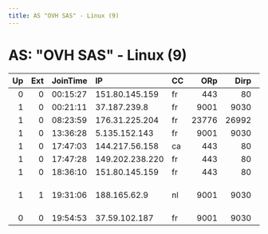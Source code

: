 ```yaml
---
title: AS "OVH SAS" - Linux (9)
---
```


# AS: "OVH SAS" - Linux (9)

|   Up |   Ext | JoinTime   | IP              | CC   |   ORp |   Dirp | Version           | Contact                               | Nickname      |   eFamMembers |
|-----:|------:|:-----------|:----------------|:-----|------:|-------:|:------------------|:--------------------------------------|:--------------|--------------:|
|    0 |     0 | 00:15:27   | 151.80.145.159  | fr   |   443 |     80 | 0.3.0.10          | Dylan I bfoster15no2&lt;at&gt;g       | AsphyxiaRelay |             1 |
|    1 |     0 | 00:21:11   | 37.187.239.8    | fr   |  9001 |   9030 | 0.3.0.10          | suporte@wirelesspt.net                | wirelesspt    |             1 |
|    1 |     0 | 08:23:59   | 176.31.225.204  | fr   | 23776 |  26992 | 0.2.9.10          | None                                  | Unnamed       |             1 |
|    1 |     0 | 13:36:28   | 5.135.152.143   | fr   |  9001 |   9030 | 0.3.0.10          | None                                  | nodauf        |             1 |
|    1 |     0 | 17:47:03   | 144.217.56.158  | ca   |   443 |     80 | 0.3.0.10          | Bauruine &lt;torcontact aatt          | bauruine57    |            11 |
|    1 |     0 | 17:47:28   | 149.202.238.220 | fr   |   443 |     80 | 0.3.0.10          | Bauruine &lt;torcontact aatt          | bauruine58    |            11 |
|    1 |     0 | 18:36:10   | 151.80.145.159  | fr   |   443 |     80 | 0.3.0.10          | bfoster15no2&lt;at&gt;gmail&lt;.&gt;c | Asphyxia      |             1 |
|    1 |     1 | 19:31:06   | 188.165.62.9    | nl   |  9001 |   9030 | 0.3.1.0-alpha-dev | None                                  | mrtumble      |             1 |
|    0 |     0 | 19:54:53   | 37.59.102.187   | fr   |  9001 |   9030 | 0.2.7.6           | None                                  | Nettitude     |             1 |
